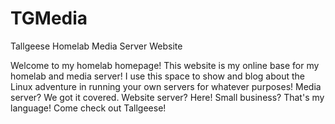 # TGMedia
Tallgeese Homelab Media Server Website

Welcome to my homelab homepage! This website is my online base for my homelab and media server!
I use this space to show and blog about the Linux adventure in running your own servers for whatever purposes! Media server? We got it covered. Website server? Here! Small business? That's my language! Come check out Tallgeese!
